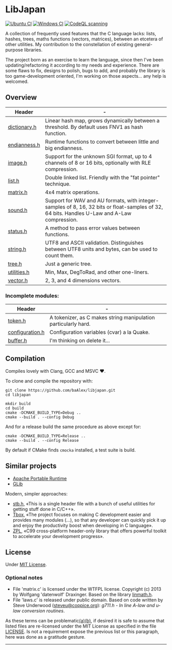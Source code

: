 
LibJapan
========
[![Ubuntu CI](https://github.com/baAlex/libjapan/workflows/Ubuntu/badge.svg)][1]
[![Windows CI](https://github.com/baAlex/libjapan/workflows/Windows/badge.svg)][2]
[![CodeQL scanning](https://github.com/baAlex/libjapan/workflows/CodeQL%20scanning/badge.svg)][3]

A collection of frequently used features that the C language lacks: lists, hashes, trees, maths functions (vectors, matrices), between an etcetera of other utilities. My contribution to the constellation of existing general-purpose libraries.

The project born as an exercise to learn the language, since then I've been updating/refactoring it according to my needs and experience. There are some flaws to fix, designs to polish, bugs to add, and probably the library is too game-development oriented, I'm working on those aspects... any help is welcomed.


Overview
--------
| Header            | -
| ----------------- | -
| [dictionary.h][4] | Linear hash map, grows dynamically between a threshold. By default uses FNV1 as hash function.
| [endianness.h][5] | Runtime functions to convert between little and big endianness.
| [image.h][6]      | Support for the unknown SGI format, up to 4 channels of 8 or 16 bits, optionally with RLE compression.
| [list.h][7]       | Double linked list. Friendly with the "fat pointer" technique.
| [matrix.h][8]     | 4x4 matrix operations.
| [sound.h][9]      | Support for WAV and AU formats, with integer-samples of 8, 16, 32 bits or float-samples of 32, 64 bits. Handles U-Law and A-Law compression.
| [status.h][10]    | A method to pass error values between functions.
| [string.h][11]    | UTF8 and ASCII validation. Distinguishes between UTF8 units and bytes, can be used to count them.
| [tree.h][12]      | Just a generic tree.
| [utilities.h][13] | Min, Max, DegToRad, and other one-liners.
| [vector.h][14]    | 2, 3, and 4 dimensions vectors.


### Incomplete modules:
| Header                | -
| --------------------- | -
| [token.h][15]         | A tokenizer, as C makes string manipulation particularly hard.
| [configuration.h][16] | Configuration variables (cvar) a la Quake.
| [buffer.h][17]        | I'm thinking on delete it...


Compilation
-----------
Compiles lovely with Clang, GCC and MSVC ❤️.

To clone and compile the repository with:
```
git clone https://github.com/baAlex/libjapan.git
cd libjapan

mkdir build
cd build
cmake -DCMAKE_BUILD_TYPE=Debug ..
cmake --build . --config Debug
```

And for a release build the same procedure as above except for:
```
cmake -DCMAKE_BUILD_TYPE=Release ..
cmake --build . --config Release
```

By default if CMake finds `cmocka` installed, a test suite is build.


Similar projects
----------------
- [Apache Portable Runtime](https://apr.apache.org/)
- [GLib](https://developer.gnome.org/glib/stable/)

Modern, simpler approaches:
- [stb.h](https://github.com/nothings/stb/blob/master/stb.h), «This is a single header file with a bunch of useful utilities for getting stuff done in C/C++».
- [Tbox](https://github.com/tboox/tbox), «The project focuses on making C development easier and provides many modules (...), so that any developer can quickly pick it up and enjoy the productivity boost when developing in C language».
- [ZPL](https://github.com/zpl-c/zpl), «C99 cross-platform header-only library that offers powerful toolkit to accelerate your development progress».


License
-------
Under [MIT License](LICENSE).

### Optional notes
- File 'matrix.c' is licensed under the WTFPL license. Copyright (c) 2013 by Wolfgang 'datenwolf' Draxinger. Based on the library [linmath.h][20].
- File 'laws.c' is released under public domain. Based on code written by Steve Underwood (steveu@coppice.org): *g711.h - In line A-law and u-law conversion routines*.

As these terms can be problematic[(a)][18][(b)][19], if desired it is safe to assume that listed files are re-licensed under the MIT License as specified in the file [LICENSE](LICENSE). Is not a requirement expose the previous list or this paragraph, here was done as a gratitude gesture.

____

[1]: https://github.com/baAlex/libjapan/actions?query=workflow%3AUbuntu
[2]: https://github.com/baAlex/libjapan/actions?query=workflow%3AWindows
[3]: https://github.com/baAlex/libjapan/security/code-scanning
[4]: ./include/japan-dictionary.h
[5]: ./include/japan-endianness.h
[6]: ./include/japan-image.h
[7]: ./include/japan-list.h
[8]: ./include/japan-matrix.h
[9]: ./include/japan-sound.h
[10]: ./include/japan-status.h
[11]: ./include/japan-string.h
[12]: ./include/japan-tree.h
[13]: ./include/japan-utilities.h
[14]: ./include/japan-vector.h
[15]: ./include/japan-token.h
[16]: ./include/japan-configuration.h
[17]: ./include/japan-buffer.h
[18]: https://en.wikipedia.org/wiki/WTFPL#Discussion
[19]: https://en.wikipedia.org/wiki/Public_domain#Dedicating_works_to_the_public_domain
[20]: https://github.com/datenwolf/linmath.h
